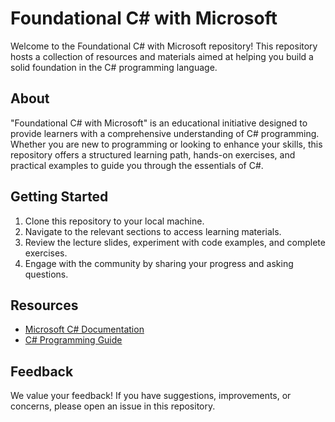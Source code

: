 # Foundational C# with Microsoft

Welcome to the Foundational C# with Microsoft repository! This repository hosts a collection of resources and materials aimed at helping you build a solid foundation in the C# programming language.

## About

"Foundational C# with Microsoft" is an educational initiative designed to provide learners with a comprehensive understanding of C# programming. Whether you are new to programming or looking to enhance your skills, this repository offers a structured learning path, hands-on exercises, and practical examples to guide you through the essentials of C#.

## Getting Started

1. Clone this repository to your local machine.
2. Navigate to the relevant sections to access learning materials.
3. Review the lecture slides, experiment with code examples, and complete exercises.
4. Engage with the community by sharing your progress and asking questions.

## Resources

- [Microsoft C# Documentation](https://docs.microsoft.com/en-us/dotnet/csharp/)
- [C# Programming Guide](https://docs.microsoft.com/en-us/dotnet/csharp/programming-guide/)

## Feedback

We value your feedback! If you have suggestions, improvements, or concerns, please open an issue in this repository.
